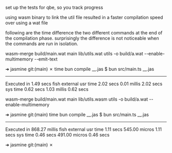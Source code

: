 set up the tests for qbe, so you track progress

using wasm binary to link the util file resulted in a faster compilation speed over using a wat file

following are the time difference the two different commands at the end of the compilation phase. surprisingly the difference is not noticeable when the commands are run in isolation.

wasm-merge build/main.wat main lib/utils.wat utils -o build/a.wat --enable-multimemory --emit-text

➜  jasmine git:(main) ✗ time bun compile __.jas
$ bun src/main.ts __.jas

________________________________________________________
Executed in    1.49 secs    fish           external
   usr time    2.02 secs    0.01 millis    2.02 secs
   sys time    0.62 secs    1.03 millis    0.62 secs

wasm-merge build/main.wat main lib/utils.wasm utils -o build/a.wat --enable-multimemory

➜  jasmine git:(main) time bun compile __.jas
$ bun src/main.ts __.jas

________________________________________________________
Executed in  868.27 millis    fish           external
   usr time    1.11 secs    545.00 micros    1.11 secs
   sys time    0.46 secs    491.00 micros    0.46 secs

➜  jasmine git:(main) ✗ 
